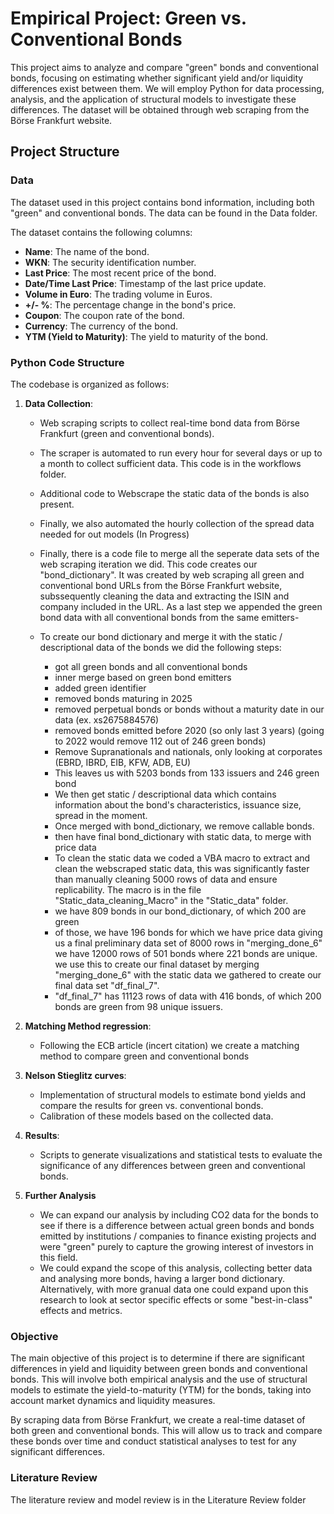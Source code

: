 # Empirical Project: Green vs. Conventional Bonds

This project aims to analyze and compare "green" bonds and conventional bonds, focusing on estimating whether significant yield and/or liquidity differences exist between them. We will employ Python for data processing, analysis, and the application of structural models to investigate these differences. The dataset will be obtained through web scraping from the Börse Frankfurt website.

## Project Structure

### Data

The dataset used in this project contains bond information, including both "green" and conventional bonds. The data can be found in the Data folder.

The dataset contains the following columns:
- **Name**: The name of the bond.
- **WKN**: The security identification number.
- **Last Price**: The most recent price of the bond.
- **Date/Time Last Price**: Timestamp of the last price update.
- **Volume in Euro**: The trading volume in Euros.
- **+/- %**: The percentage change in the bond's price.
- **Coupon**: The coupon rate of the bond.
- **Currency**: The currency of the bond.
- **YTM (Yield to Maturity)**: The yield to maturity of the bond.

### Python Code Structure

The codebase is organized as follows:

1. **Data Collection**: 
   - Web scraping scripts to collect real-time bond data from Börse Frankfurt (green and conventional bonds).
   - The scraper is automated to run every hour for several days or up to a month to collect sufficient data. This code is in the workflows folder.
   - Additional code to Webscrape the static data of the bonds is also present.
   - Finally, we also automated the hourly collection of the spread data needed for out models (In Progress)
   - Finally, there is a code file to merge all the seperate data sets of the web scraping iteration we did. This code creates our "bond_dictionary". It was created by web scraping all green and conventional bond URLs from the Börse Frankfurt website, subssequently cleaning the data and extracting the ISIN and company included in the URL. As a last step we appended the green bond data with all conventional bonds from the same emitters-

   - To create our bond dictionary and merge it with the static / descriptional data of the bonds we did the following steps:
      - got all green bonds and all conventional bonds
      - inner merge based on green bond emitters
      -   added green identifier
      -   removed bonds maturing in 2025
      -   removed perpetual bonds or bonds without a maturity date in our data (ex. xs2675884576)
      -   removed bonds emitted before 2020 (so only last 3 years) (going to 2022 would remove 112 out of 246 green bonds)
      -   Remove Supranationals and nationals, only looking at corporates (EBRD, IBRD, EIB, KFW, ADB, EU)
      -   This leaves us with 5203 bonds from 133 issuers and 246 green bond   
      -   We then get static / descriptional data which contains information about the bond's characteristics, issuance size, spread in the moment.
      -   Once merged with bond_dictionary, we remove callable bonds.
      -   then have final bond_dictionary with static data, to merge with price data
      -   To clean the static data we coded a VBA macro to extract and clean the webscraped static data, this was significantly faster than manually cleaning 5000 rows of data and ensure replicability. The macro is in the file "Static_data_cleaning_Macro" in the "Static_data" folder.
      -   we have 809 bonds in our bond_dictionary, of which 200 are green
      -   of those, we have 196 bonds for which we have price data giving us a final preliminary data set of 8000 rows
in "merging_done_6" we have 12000 rows of 501 bonds where 221 bonds are unique. we use this to create our final dataset by merging "merging_done_6" with the static data we gathered to create our final data set "df_final_7".
      - "df_final_7" has 11123 rows of data with 416 bonds, of which 200 bonds are green from 98 unique issuers.

3. **Matching Method regression**:
      - Following the ECB article (incert citation) we create a matching method to compare green and conventional bonds


5. **Nelson Stieglitz curves**:
   - Implementation of structural models to estimate bond yields and compare the results for green vs. conventional bonds.
   - Calibration of these models based on the collected data.  

6. **Results**:
   - Scripts to generate visualizations and statistical tests to evaluate the significance of any differences between green and conventional bonds.
  
7. **Further Analysis**
   - We can expand our analysis by including CO2 data for the bonds to see if there is a difference between actual green bonds and bonds emitted by institutions / companies to finance existing projects and were "green" purely to capture the growing interest of investors in this field.
   - We could expand the scope of this analysis, collecting better data and analysing more bonds, having a larger bond dictionary. Alternatively, with more granual data one could expand upon this research to look at sector specific effects or some "best-in-class" effects and metrics.

### Objective

The main objective of this project is to determine if there are significant differences in yield and liquidity between green bonds and conventional bonds. This will involve both empirical analysis and the use of structural models to estimate the yield-to-maturity (YTM) for the bonds, taking into account market dynamics and liquidity measures.

By scraping data from Börse Frankfurt, we create a real-time dataset of both green and conventional bonds. This will allow us to track and compare these bonds over time and conduct statistical analyses to test for any significant differences.

### Literature Review

The literature review and model review is in the Literature Review folder
